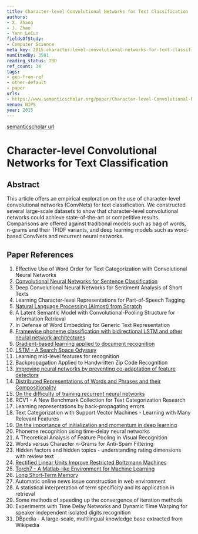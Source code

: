```yaml
---
title: Character-level Convolutional Networks for Text Classification
authors:
- X. Zhang
- J. Zhao
- Yann LeCun
fieldsOfStudy:
- Computer Science
meta_key: 2015-character-level-convolutional-networks-for-text-classification
numCitedBy: 3501
reading_status: TBD
ref_count: 34
tags:
- gen-from-ref
- other-default
- paper
urls:
- https://www.semanticscholar.org/paper/Character-level-Convolutional-Networks-for-Text-Zhang-Zhao/51a55df1f023571a7e07e338ee45a3e3d66ef73e?sort=total-citations
venue: NIPS
year: 2015
---
```


[semanticscholar url](https://www.semanticscholar.org/paper/Character-level-Convolutional-Networks-for-Text-Zhang-Zhao/51a55df1f023571a7e07e338ee45a3e3d66ef73e?sort=total-citations)

# Character-level Convolutional Networks for Text Classification

## Abstract

This article offers an empirical exploration on the use of character-level convolutional networks (ConvNets) for text classification. We constructed several large-scale datasets to show that character-level convolutional networks could achieve state-of-the-art or competitive results. Comparisons are offered against traditional models such as bag of words, n-grams and their TFIDF variants, and deep learning models such as word-based ConvNets and recurrent neural networks.

## Paper References

1. Effective Use of Word Order for Text Categorization with Convolutional Neural Networks
2. [Convolutional Neural Networks for Sentence Classification](2014-convolutional-neural-networks-for-sentence-classification)
3. Deep Convolutional Neural Networks for Sentiment Analysis of Short Texts
4. Learning Character-level Representations for Part-of-Speech Tagging
5. [Natural Language Processing (Almost) from Scratch](2011-natural-language-processing-almost-from-scratch)
6. A Latent Semantic Model with Convolutional-Pooling Structure for Information Retrieval
7. In Defense of Word Embedding for Generic Text Representation
8. [Framewise phoneme classification with bidirectional LSTM and other neural network architectures](2005-framewise-phoneme-classification-with-bidirectional-lstm-and-other-neural-network-architectures)
9. [Gradient-based learning applied to document recognition](1998-lenet5.md)
10. [LSTM - A Search Space Odyssey](2017-lstm-a-search-space-odyssey)
11. Learning mid-level features for recognition
12. Backpropagation Applied to Handwritten Zip Code Recognition
13. [Improving neural networks by preventing co-adaptation of feature detectors](2012-improving-neural-networks-by-preventing-co-adaptation-of-feature-detectors)
14. [Distributed Representations of Words and Phrases and their Compositionality](2013-distributed-representations-of-words-and-phrases-and-their-compositionality)
15. [On the difficulty of training recurrent neural networks](2013-on-the-difficulty-of-training-recurrent-neural-networks)
16. RCV1 - A New Benchmark Collection for Text Categorization Research
17. Learning representations by back-propagating errors
18. Text Categorization with Support Vector Machines - Learning with Many Relevant Features
19. [On the importance of initialization and momentum in deep learning](2013-on-the-importance-of-initialization-and-momentum-in-deep-learning)
20. Phoneme recognition using time-delay neural networks
21. A Theoretical Analysis of Feature Pooling in Visual Recognition
22. Words versus Character n-Grams for Anti-Spam Filtering
23. Hidden factors and hidden topics - understanding rating dimensions with review text
24. [Rectified Linear Units Improve Restricted Boltzmann Machines](2010-rectified-linear-units-improve-restricted-boltzmann-machines)
25. [Torch7 - A Matlab-like Environment for Machine Learning](2011-torch7-a-matlab-like-environment-for-machine-learning)
26. [Long Short-Term Memory](1997-long-short-term-memory)
27. Automatic online news issue construction in web environment
28. A statistical interpretation of term specificity and its application in retrieval
29. Some methods of speeding up the convergence of iteration methods
30. Experiments with Time Delay Networks and Dynamic Time Warping for speaker independent isolated digits recognition
32. DBpedia - A large-scale, multilingual knowledge base extracted from Wikipedia
